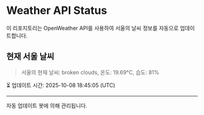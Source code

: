 
# Weather API Status

이 리포지토리는 OpenWeather API를 사용하여 서울의 날씨 정보를 자동으로 업데이트합니다.

## 현재 서울 날씨
> 서울의 현재 날씨: broken clouds, 온도: 19.69°C, 습도: 81%

⏳ 업데이트 시간: 2025-10-08 18:45:05 (UTC)

---
자동 업데이트 봇에 의해 관리됩니다.
